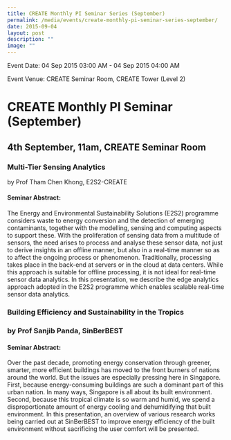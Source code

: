 ```yaml
---
title: CREATE Monthly PI Seminar Series (September)
permalink: /media/events/create-monthly-pi-seminar-series-september/
date: 2015-09-04
layout: post
description: ""
image: ""
---
```


Event Date: 04 Sep 2015 03:00 AM - 04 Sep 2015 04:00 AM

Event Venue: CREATE Seminar Room, CREATE Tower (Level 2)

CREATE Monthly PI Seminar (September)
=====================================

4th September, 11am, CREATE Seminar Room
----------------------------------------

### Multi-Tier Sensing Analytics  
by Prof Tham Chen Khong, E2S2-CREATE

#### Seminar Abstract:

The Energy and Environmental Sustainability Solutions (E2S2) programme considers waste to energy conversion and the detection of emerging contaminants, together with the modelling, sensing and computing aspects to support these. With the proliferation of sensing data from a multitude of sensors, the need arises to process and analyse these sensor data, not just to derive insights in an offline manner, but also in a real-time manner so as to affect the ongoing process or phenomenon. Traditionally, processing takes place in the back-end at servers or in the cloud at data centers. While this approach is suitable for offline processing, it is not ideal for real-time sensor data analytics. In this presentation, we describe the edge analytics approach adopted in the E2S2 programme which enables scalable real-time sensor data analytics.

### Building Efficiency and Sustainability in the Tropics

### by Prof Sanjib Panda, SinBerBEST

#### Seminar Abstract:

Over the past decade, promoting energy conservation through greener, smarter, more efficient buildings has moved to the front burners of nations around the world. But the issues are especially pressing here in Singapore. First, because energy-consuming buildings are such a dominant part of this urban nation. In many ways, Singapore is all about its built environment. Second, because this tropical climate is so warm and humid, we spend a disproportionate amount of energy cooling and dehumidifying that built environment. In this presentation, an overview of various research works being carried out at SinBerBEST to improve energy efficiency of the built environment without sacrificing the user comfort will be presented.